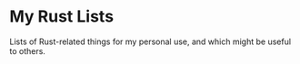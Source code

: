 # My Rust Lists

Lists of Rust-related things for my personal use, and which might be useful to
others.
